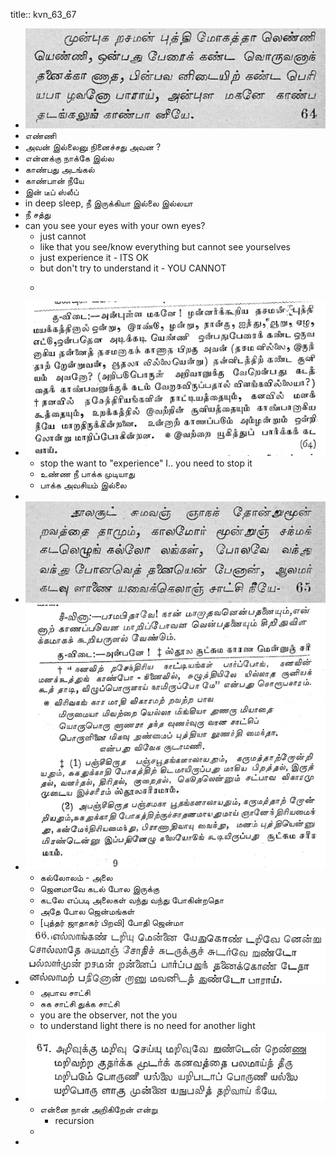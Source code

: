 title:: kvn_63_67

- ![image.png](../assets/image_1661661820996_0.png)
- எண்ணி
- அவன் இல்லைனு நினைச்சது அவன ?
- என்னக்கு நாக்கே இல்ல
- காண்பது அடங்கல்
- காண்பான் நீயே
- இன் டீப் ஸ்லீப்
- in deep sleep, நீ இருக்கியா இல்லை இல்லயா
- நீ சத்து
- can you see your eyes with your own eyes?
	- just cannot
	- like that you see/know everything but cannot see yourselves
	- just experience it - ITS OK
	- but don't try to understand it - YOU CANNOT
	- ~~~~
- ![image.png](../assets/image_1661662466710_0.png)
	- stop the want to "experience" I.. you need to stop it
	- உண்ண நீ பாக்க முடியாது
	- பாக்க அவசியம் இல்லை
-
- ![image.png](../assets/image_1661662652874_0.png)
- ![image.png](../assets/image_1661662762798_0.png)
	- கல்லோலம் - அலை
	- ஜெனமாவே கடல் போல இருக்கு
	- கடலே எப்படி அலைகள் வந்து வந்து போகின்றதொ
	- அதே போல ஜென்மங்கள்
	- [புத்தர் ஜாதாகர் பிறவி] போதி ஜென்மா
- ![image.png](../assets/image_1661663188363_0.png)
	- அபாவ சாட்சி
	- சுக சாட்சி துக்க சாட்சி
	- you are the observer, not the you
	- to understand light there is no need for another light
- ![image.png](../assets/image_1661663960454_0.png)
	- என்னை நான் அறிகிறேன் என்று
		- recursion
	-
-